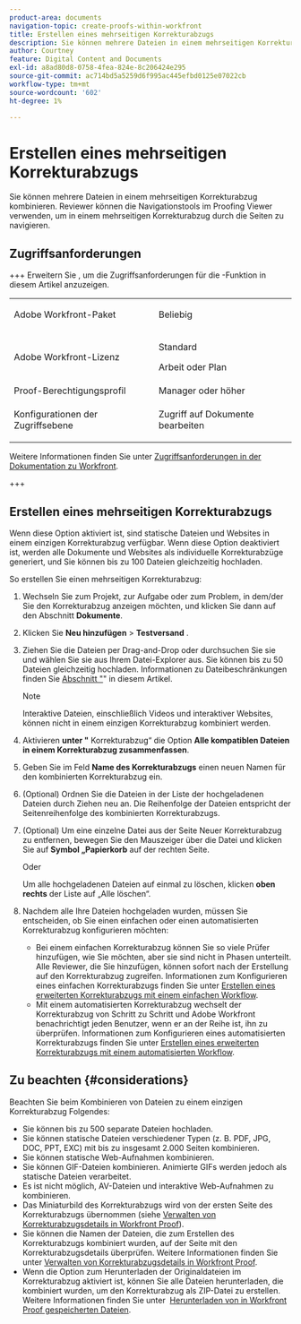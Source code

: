 ```yaml
---
product-area: documents
navigation-topic: create-proofs-within-workfront
title: Erstellen eines mehrseitigen Korrekturabzugs
description: Sie können mehrere Dateien in einem mehrseitigen Korrekturabzug kombinieren. Reviewer können die Navigationstools im Proofing Viewer verwenden, um in einem mehrseitigen Korrekturabzug durch die Seiten zu navigieren.
author: Courtney
feature: Digital Content and Documents
exl-id: a8ad80d8-0758-4fea-824e-8c206424e295
source-git-commit: ac714bd5a5259d6f995ac445efbd0125e07022cb
workflow-type: tm+mt
source-wordcount: '602'
ht-degree: 1%

---
```


# Erstellen eines mehrseitigen Korrekturabzugs

Sie können mehrere Dateien in einem mehrseitigen Korrekturabzug kombinieren. Reviewer können die Navigationstools im Proofing Viewer verwenden, um in einem mehrseitigen Korrekturabzug durch die Seiten zu navigieren.

## Zugriffsanforderungen

+++ Erweitern Sie , um die Zugriffsanforderungen für die -Funktion in diesem Artikel anzuzeigen.

<table style="table-layout:auto"> 
 <col> 
 <col> 
 <tbody> 
  <tr> 
   <td role="rowheader">Adobe Workfront-Paket</td> 
   <td> <p>Beliebig</p> </td> 
  </tr> 
  <tr> 
   <td role="rowheader">Adobe Workfront-Lizenz</td> 
   <td>
   <p>Standard</p>
    <p>Arbeit oder Plan</p> </td> 
  </tr> 
  <tr> 
   <td role="rowheader">Proof-Berechtigungsprofil </td> 
   <td>Manager oder höher</td> 
  </tr> 
  <tr> 
   <td role="rowheader">Konfigurationen der Zugriffsebene</td> 
   <td> <p>Zugriff auf Dokumente bearbeiten</p> </td> 
  </tr> 
 </tbody> 
</table>

Weitere Informationen finden Sie unter [Zugriffsanforderungen in der Dokumentation zu Workfront](/help/quicksilver/administration-and-setup/add-users/access-levels-and-object-permissions/access-level-requirements-in-documentation.md).

+++

## Erstellen eines mehrseitigen Korrekturabzugs

Wenn diese Option aktiviert ist, sind statische Dateien und Websites in einem einzigen Korrekturabzug verfügbar. Wenn diese Option deaktiviert ist, werden alle Dokumente und Websites als individuelle Korrekturabzüge generiert, und Sie können bis zu 100 Dateien gleichzeitig hochladen.

So erstellen Sie einen mehrseitigen Korrekturabzug:

1. Wechseln Sie zum Projekt, zur Aufgabe oder zum Problem, in dem/der Sie den Korrekturabzug anzeigen möchten, und klicken Sie dann auf den Abschnitt **Dokumente**.
1. Klicken Sie **Neu hinzufügen** > **Testversand** .
1. Ziehen Sie die Dateien per Drag-and-Drop oder durchsuchen Sie sie und wählen Sie sie aus Ihrem Datei-Explorer aus. Sie können bis zu 50 Dateien gleichzeitig hochladen. Informationen zu Dateibeschränkungen finden Sie [ Abschnitt &quot;](#considerations)&quot; in diesem Artikel.

   >[!NOTE]
   >
   >Interaktive Dateien, einschließlich Videos und interaktiver Websites, können nicht in einem einzigen Korrekturabzug kombiniert werden.

1. Aktivieren **unter &quot;** Korrekturabzug“ die Option **Alle kompatiblen Dateien in einem Korrekturabzug zusammenfassen**.
1. Geben Sie im Feld **Name des Korrekturabzugs** einen neuen Namen für den kombinierten Korrekturabzug ein.
1. (Optional) Ordnen Sie die Dateien in der Liste der hochgeladenen Dateien durch Ziehen neu an. Die Reihenfolge der Dateien entspricht der Seitenreihenfolge des kombinierten Korrekturabzugs.
1. (Optional) Um eine einzelne Datei aus der Seite Neuer Korrekturabzug zu entfernen, bewegen Sie den Mauszeiger über die Datei und klicken Sie auf **Symbol „Papierkorb** auf der rechten Seite.

   Oder

   Um alle hochgeladenen Dateien auf einmal zu löschen, klicken **oben rechts** der Liste auf „Alle löschen“.

1. Nachdem alle Ihre Dateien hochgeladen wurden, müssen Sie entscheiden, ob Sie einen einfachen oder einen automatisierten Korrekturabzug konfigurieren möchten:

   * Bei einem einfachen Korrekturabzug können Sie so viele Prüfer hinzufügen, wie Sie möchten, aber sie sind nicht in Phasen unterteilt. Alle Reviewer, die Sie hinzufügen, können sofort nach der Erstellung auf den Korrekturabzug zugreifen. Informationen zum Konfigurieren eines einfachen Korrekturabzugs finden Sie unter [Erstellen eines erweiterten Korrekturabzugs mit einem einfachen Workflow](../../../review-and-approve-work/proofing/creating-proofs-within-workfront/configure-basic-proof-workflow.md).
   * Mit einem automatisierten Korrekturabzug wechselt der Korrekturabzug von Schritt zu Schritt und Adobe Workfront benachrichtigt jeden Benutzer, wenn er an der Reihe ist, ihn zu überprüfen. Informationen zum Konfigurieren eines automatisierten Korrekturabzugs finden Sie unter [Erstellen eines erweiterten Korrekturabzugs mit einem automatisierten Workflow](../../../review-and-approve-work/proofing/creating-proofs-within-workfront/create-automated-proof-workflow.md).

## Zu beachten {#considerations}

Beachten Sie beim Kombinieren von Dateien zu einem einzigen Korrekturabzug Folgendes:

* Sie können bis zu 500 separate Dateien hochladen.
* Sie können statische Dateien verschiedener Typen (z. B. PDF, JPG, DOC, PPT, EXC) mit bis zu insgesamt 2.000 Seiten kombinieren.
* Sie können statische Web-Aufnahmen kombinieren.
* Sie können GIF-Dateien kombinieren. Animierte GIFs werden jedoch als statische Dateien verarbeitet.
* Es ist nicht möglich, AV-Dateien und interaktive Web-Aufnahmen zu kombinieren.
* Das Miniaturbild des Korrekturabzugs wird von der ersten Seite des Korrekturabzugs übernommen (siehe [Verwalten von Korrekturabzugsdetails in Workfront Proof](../../../workfront-proof/wp-work-proofsfiles/manage-your-work/manage-proof-details.md)).
* Sie können die Namen der Dateien, die zum Erstellen des Korrekturabzugs kombiniert wurden, auf der Seite mit den Korrekturabzugsdetails überprüfen. Weitere Informationen finden Sie unter [Verwalten von Korrekturabzugsdetails in Workfront Proof](../../../workfront-proof/wp-work-proofsfiles/manage-your-work/manage-proof-details.md).
* Wenn die Option zum Herunterladen der Originaldateien im Korrekturabzug aktiviert ist, können Sie alle Dateien herunterladen, die kombiniert wurden, um den Korrekturabzug als ZIP-Datei zu erstellen. Weitere Informationen finden Sie unter  [Herunterladen von in Workfront Proof gespeicherten Dateien](../../../workfront-proof/wp-work-proofsfiles/manage-your-work/download-files-stored.md).
